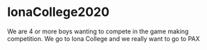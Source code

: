 # IonaCollege2020
We are 4 or more boys wanting to compete in the game making competition. We go to Iona College and we really want to go to PAX
